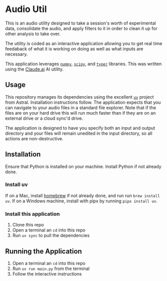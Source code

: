 # Audio Util

This is an audio utility designed to take a session's worth of experimental data, consolidate the audio, and apply filters to it in order to clean it up for other analysis to take over.

The utility is coded as an interactive application allowing you to get real time feedaback of what it is working on doing as well as what inputs are necessary.

This application leverages [`numpy`](https://numpy.org/), [`scipy`](https://scipy.org/), and [`typer`](https://typer.tiangolo.com/) libraries. This was written using the [Claude.ai](https://claude.ai) AI utility.

## Usage

This repository manages its dependencies using the excellent [`uv`](https://docs.astral.sh/uv/) project from Astral. Installation instructions follow. The application expects that you can navigate to your audio files in a standard file explorer. Note that if the files are on your hard drive this will run much faster than if they are on an external drive or a cloud sync'd drive.

The application is designed to have you specify both an input and output directory and your files will remain unedited in the input directory, so all actions are non-destructive.

## Installation

Ensure that Python is installed on your machine. Install Python if not already done.

### Install uv

If on a Mac, install [homebrew](https://brew.sh/) if not already done, and run run `brew install uv`.
If on a Windows machine, install with pipx by running `pipx install uv`.

### Install this application

1. Clone this repo
1. Open a terminal an `cd` into this repo
1. Run `uv sync` to pull the dependencies

## Running the Application

1. Open a terminal an `cd` into this repo
1. Run `uv run main.py` from the terminal
1. Follow the interactive instructions

